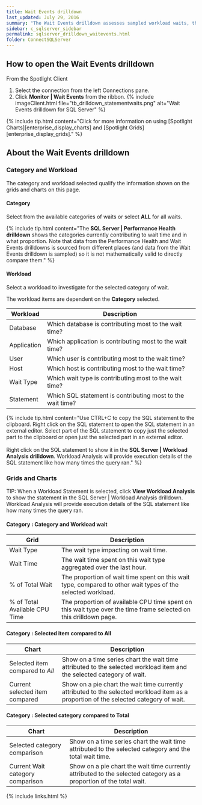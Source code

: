 ```yaml
---
title: Wait Events drilldown
last_updated: July 29, 2016
summary: "The Wait Events drilldown assesses sampled workload waits, that is waits that occur as a result of executing SQL statements (via an XEvents trace). The Wait Events drilldown is designed to assist in identifying SQL Statements involved with specific waits to the extent that this information is actually available."
sidebar: c_sqlserver_sidebar
permalink: sqlserver_drilldown_waitevents.html
folder: ConnectSQLServer
---
```




## How to open the Wait Events drilldown

From the Spotlight Client

1. Select the connection from the left Connections pane.
2. Click **Monitor \| Wait Events** from the ribbon.
   {% include imageClient.html file="tb_drilldown_statementwaits.png" alt="Wait Events drilldown for SQL Server" %}

{% include tip.html content="Click for more information on using [Spotlight Charts][enterprise_display_charts] and [Spotlight Grids][enterprise_display_grids]." %}


## About the Wait Events drilldown


### Category and Workload

The category and workload selected qualify the information shown on the grids and charts on this page.

#### Category
Select from the available categories of waits or select **ALL** for all waits.

{% include tip.html content="The **SQL Server \| Performance Health drilldown** shows the categories currently contributing to wait time and in what proportion. Note that data from the Performance Health and Wait Events drilldowns is sourced from different places (and data from the Wait Events drilldown is sampled) so it is not mathematically valid to directly compare them." %}


#### Workload
 Select a workload to investigate for the selected category of wait.

The workload items are dependent on the **Category** selected.

Workload | Description
---------|------------
Database | Which database is contributing most to the wait time?
Application | Which application is contributing most to the wait time?
User | Which user is contributing most to the wait time?
Host | Which host is contributing most to the wait time?
Wait Type | Which wait type is contributing most to the wait time?
Statement | Which SQL statement is contributing most to the wait time?

{% include tip.html content="Use CTRL+C to copy the SQL statement to the clipboard. Right click on the SQL statement to open the SQL statement in an external editor. Select part of the SQL statement to copy just the selected part to the clipboard or open just the selected part in an external editor.<br><br>Right click on the SQL statement to show it in the **SQL Server \| Workload Analysis drilldown**. Workload Analysis will provide execution details of the SQL statement like how many times the query ran." %}


### Grids and Charts

 TIP: When a Workload Statement is selected, click **View Workload Analysis** to show the statement in the SQL Server \| Workload Analysis drilldown. Workload Analysis will provide execution details of the SQL statement like how many times the query ran.

#### Category : Category and Workload wait

Grid  | Description
------|------------
Wait Type | The wait type impacting on wait time.
Wait Time | The wait time spent on this wait type aggregated over the last hour.
% of Total Wait | The proportion of wait time spent on this wait type, compared to other wait types of the selected workload.
% of Total Available CPU Time | The proportion of available CPU time spent on this wait type over the time frame selected on this drilldown page.



#### Category : Selected item compared to All

Chart | Description
------|------------
Selected item compared to *All* | Show on a time series chart the wait time attributed to the selected workload item and the selected category of wait.
Current selected item compared | Show on a pie chart the wait time currently attributed to the selected workload item as a proportion of the selected category of wait.

#### Category : Selected category compared to Total

Chart | Description
------|------------
Selected category comparison | Show on a time series chart the wait time attributed to the selected category and the total wait time.
Current Wait category comparison | Show on a pie chart the wait time currently attributed to the selected category as a proportion of the total wait.





{% include links.html %}
